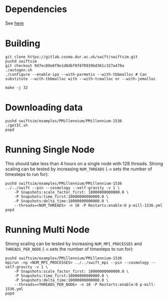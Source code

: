 
# Dependencies
See [here](../deps.markdown)


# Building


    git clone https://gitlab.cosma.dur.ac.uk/swift/swiftsim.git
    pushd swiftsim
    git checkout 947ec89e8f9e1d8dbf0f870939bd361c327a470a
    ./autogen.sh
    ./configure --enable-ipo --with-parmetis --with-tbbmalloc # Can substitute --with-tbbmalloc with --with-tcmalloc or --with-jemalloc

    make -j 32 

# Downloading data


    pushd swiftsim/examples/PMillennium/PMillennium-1536
    ./getIC.sh
    popd


# Running Single Node
This should take less than 4 hours on a single node with 128 threads.
Strong scaling can be tested by increasing `NUM_THREADS` (`-n` sets the number of timesteps to run for):


    pushd swiftsim/examples/PMillennium/PMillennium-1536
    ../../swift --pin --cosmology --self-gravity -v 1 \
        -P Snapshots:scale_factor_first: 10000000000000.0 \
        -P Snapshots:time_first:10000000000000.0 \
        -P Snapshots:delta_time:10000000000000.0 \
        --threads=<NUM_THREADS> -n 10 -P Restarts:enable:0 p-mill-1536.yml
    popd


# Running Multi Node
Strong scaling can be tested by increasing `NUM_MPI_PROCESSES` and `THREADS_PER_NODE` (`-n` sets the number of timesteps to run for):


    pushd swiftsim/examples/PMillennium/PMillennium-1536
    mpirun -np <NUM_MPI_PROCESSES> ../../swift_mpi --pin --cosmology --self-gravity -v 1 \
        -P Snapshots:scale_factor_first: 10000000000000.0 \
        -P Snapshots:time_first:10000000000000.0 \
        -P Snapshots:delta_time:10000000000000.0 \
        --threads=<THREADS_PER_NODE> -n 10 -P Restarts:enable:0 p-mill-1536.yml
    popd

